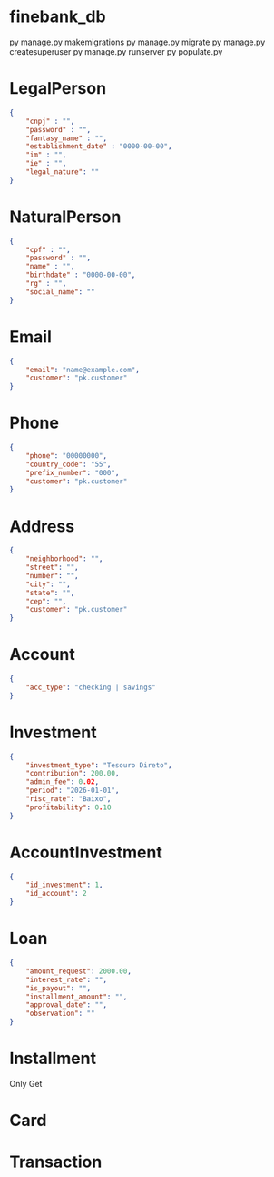 # finebank_db
py manage.py makemigrations
py manage.py migrate
py manage.py createsuperuser
py manage.py runserver
py populate.py


# LegalPerson
```json
{
	"cnpj" : "",
	"password" : "",
	"fantasy_name" : "",
	"establishment_date" : "0000-00-00",
	"im" : "",
	"ie" : "",
	"legal_nature": ""
}
```

# NaturalPerson
```json
{
	"cpf" : "",
	"password" : "",
	"name" : "",
	"birthdate" : "0000-00-00",
	"rg" : "",
	"social_name": ""
}
```

# Email
```json
{
	"email": "name@example.com",
	"customer": "pk.customer"
}
```

# Phone
```json
{
	"phone": "00000000",
	"country_code": "55",
	"prefix_number": "000",
	"customer": "pk.customer"
}
```

# Address
```json
{
    "neighborhood": "",
    "street": "",
    "number": "",
    "city": "",
    "state": "",
    "cep": "",
    "customer": "pk.customer"
}
```

# Account
```json
{
	"acc_type": "checking | savings"
}
```

# Investment
```json
{
	"investment_type": "Tesouro Direto",
	"contribution": 200.00,
	"admin_fee": 0.02,
	"period": "2026-01-01",
	"risc_rate": "Baixo",
	"profitability": 0.10
}
```

# AccountInvestment
```json
{
	"id_investment": 1,
	"id_account": 2
}
```

# Loan
```json
{
	"amount_request": 2000.00,
	"interest_rate": "",
	"is_payout": "",
	"installment_amount": "",
	"approval_date": "",
	"observation": ""
}
```

# Installment
Only Get

# Card

# Transaction
